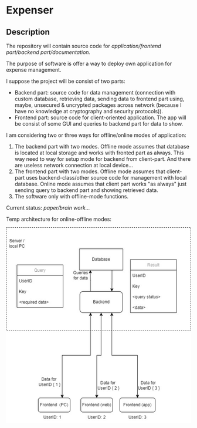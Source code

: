 # Expenser

## Description

The repository will contain source code for *application/frontend part/backend part/documentation.*

The purpose of software is offer a way to deploy own application for expense management. 

I suppose the project will be consist of two parts:

- Backend part: source code for data management (connection with custom database, retrieving data, sending data to frontend part using, maybe, unsecured & uncrypted packages across network (because I have no knowledge at cryptography and security protocols)). 
- Frontend part: source code for client-oriented application. The app will be consist of some GUI and queries to backend part for data to show.

I am considering two or three ways for offline/online modes of application:

1. The backend part with two modes. Offline mode assumes that database is located at local storage and works with fronted part as always. This way need to way for setup mode for backend from client-part. And there are useless network connection at local device...
2. The frontend part with two modes. Offline mode assumes that client-part uses backend-class/other source code for management with local database. Online mode assumes that client part works "as always" just sending query to backend part and showing retrieved data.
3. The software only with offline-mode functions. 

Current status: *paper/brain work...*



Temp architecture for online-offline modes:

*![ExpenserArchitecture](doc\ExpenserArchitecture.jpg)*
